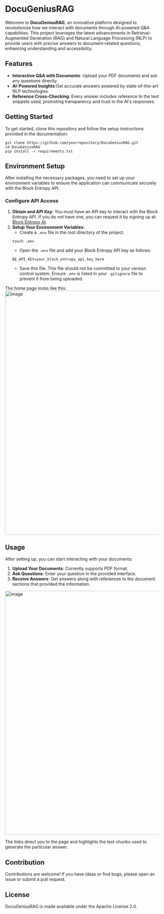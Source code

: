 # DocuGeniusRAG

Welcome to **DocuGeniusRAG**, an innovative platform designed to revolutionize how we interact with documents through AI-powered Q&A capabilities. This project leverages the latest advancements in Retrieval-Augmented Generation (RAG) and Natural Language Processing (NLP) to provide users with precise answers to document-related questions, enhancing understanding and accessibility.

## Features
- **Interactive Q&A with Documents**: Upload your PDF documents and ask any questions directly.
- **AI-Powered Insights**:Get accurate answers powered by state-of-the-art NLP technologies.
- **Reference Cross-Checking**: Every answer includes reference to the text snippets used, promoting transparency and trust in the AI's responses.

## Getting Started
To get started, clone this repository and follow the setup instructions provided in the documentation:

```
git clone https://github.com/yourrepository/DocuGeniusRAG.git
cd DocuGeniusRAG
pip install -r requirements.txt
```

## Environment Setup
After installing the necessary packages, you need to set up your environment variables to ensure the application can communicate securely with the Block Entropy API.

### Configure API Access
1. **Obtain and API Key**: You must have an API key to interact with the Block Entropy API. If you do not have one, you can request it by signing up at: [Block Entropy AI](https://blockentropy.ai/).
2. **Setup Your Environment Variables**:
   - Create a `.env` file in the root directory of the project.
   ```
   touch .env
   ```
   - Open the `.env` file and add your Block Entropy API key as follows:
   ```
   BE_API_KEY=your_block_entropy_api_key_here
   ```
   - Save this file. This file should not be committed to your version control system. Ensure `.env` is listed in your `.gitignore` file to prevent it from being uploaded.

The home page looks like this:
<img width="800" alt="image" src="https://github.com/ManilShrestha/DocuGeniusRAG/assets/20830075/86a2e8af-71c9-4595-84b6-5f403684238b">


## Usage
After setting up, you can start interacting with your documents:

1. **Upload Your Documents**: Currently supports PDF format.
3. **Ask Questions**: Enter your question in the provided interface.
4. **Receive Answers**: Get answers along with references to the document sections that provided the information.

<img width="800" alt="image" src="https://github.com/ManilShrestha/DocuGeniusRAG/assets/20830075/dab231fb-fdda-487a-9a94-ab085e700132">

The links direct you to the page and highlights the text chunks used to generate the particular answer.

## Contribution
Contributions are welcome! If you have ideas or find bugs, please open an issue or submit a pull request.

## License
DocuGeniusRAG is made available under the Apache License 2.0.
